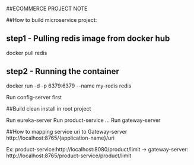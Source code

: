 ##ECOMMERCE PROJECT NOTE

##How to build microservice project:
## step1 - Pulling redis image from docker hub
docker pull redis

## step2 - Running the container
docker run -d -p 6379:6379 --name my-redis redis

Run config-server first

##Build clean install in root project

Run eureka-server
Run product-service
...
Run gateway-server

##How to mapping service uri to Gateway-server
http://localhost:8765/{application-name}/uri

Ex: product-service:http://localhost:8080/product/limit
-> gateway-server: http://localhost:8765/product-service/product/limit



